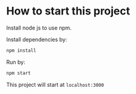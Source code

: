 # How to start this project

Install node js to use npm.

Install dependencies by:

```bash
npm install
```

Run by:

```bash
npm start
```

This project will start at `localhost:3000`
